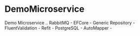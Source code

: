 # DemoMicroservice
Demo Microservice .. RabbitMQ - EFCore - Generic Repository - FluentValidation - Refit - PostgreSQL - AutoMapper - 

